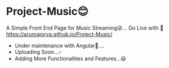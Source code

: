 # Project-Music😊
A Simple Front End Page for Music Streaming😜... Go Live with 🤞  https://arunrajorya.github.io/Project-Music/

- Under maintenance with Angular👀.... 
- Uploading Soon...🎶
- Adding More Functionalities and Features...😃
